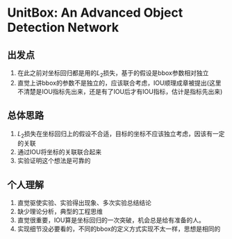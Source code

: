 # UnitBox: An Advanced Object Detection Network

## 出发点 

1.  在此之前对坐标回归都是用的$L_2$损失，基于的假设是bbox参数相对独立
2.  直觉上讲bbox的参数不是独立的，应该联合考虑，IOU顺理成章被提出(这里不清楚是IOU指标先出来，还是有了IOU后才有IOU指标，估计是指标先出来)

## 总体思路

1.  $L_2$损失在坐标回归上的假设不合适，目标的坐标不应该独立考虑，因该有一定的关联
1. 通过IOU将坐标的关联联合起来
1. 实验证明这个想法是可靠的

## 个人理解

1.  直觉驱使实验、实验得出现象、多次实验总结结论
1.  缺少理论分析，典型的工程思维
1.  直觉很重要，IOU算是坐标回归的一次突破，机会总是给有准备的人。
1.  实现细节没必要看的，不同的bbox的定义方式实现不太一样，思想是相同的